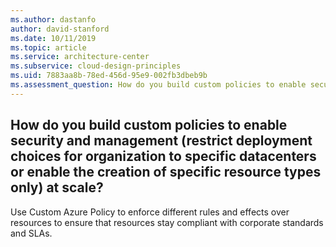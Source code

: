```yaml
---
ms.author: dastanfo
author: david-stanford
ms.date: 10/11/2019
ms.topic: article
ms.service: architecture-center
ms.subservice: cloud-design-principles
ms.uid: 7883aa8b-78ed-456d-95e9-002fb3dbeb9b
ms.assessment_question: How do you build custom policies to enable security and management (restrict deployment choices for organization to specific datacenters or enable the creation of specific resource types only) at scale?
---
```

## How do you build custom policies to enable security and management (restrict deployment choices for organization to specific datacenters or enable the creation of specific resource types only) at scale?

Use Custom Azure Policy to enforce different rules and effects over resources to ensure that resources stay compliant with corporate standards and SLAs.
